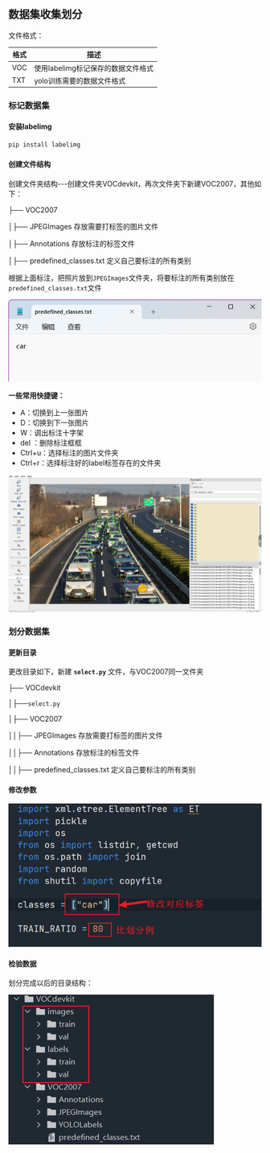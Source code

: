 ## 数据集收集划分

文件格式：

| 格式 | 描述                               |
| ---- | ---------------------------------- |
| VOC  | 使用labelimg标记保存的数据文件格式 |
| TXT  | yolo训练需要的数据文件格式         |

### 标记数据集

#### 安装labelimg

```Python
pip install labelimg
```

#### 创建文件结构

创建文件夹结构---创建文件夹VOCdevkit，再次文件夹下新建VOC2007，其他如下：

├── VOC2007

│├── JPEGImages  存放需要打标签的图片文件

│├── Annotations  存放标注的标签文件

│├── predefined_classes.txt  定义自己要标注的所有类别

根据上面标注，把照片放到`JPEGImages`文件夹，将要标注的所有类别放在`predefined_classes.txt`文件

![2](YOLOv8-2/2.PNG)

**一些常用快捷键：**

- A：切换到上一张图片
- D：切换到下一张图片
- W：调出标注十字架
- del ：删除标注框框
- Ctrl+u：选择标注的图片文件夹
- Ctrl+r：选择标注好的label标签存在的文件夹

![3](YOLOv8-2/3.png)

### 划分数据集

#### 更新目录

更改目录如下，新建 **`select.py`** 文件，与VOC2007同一文件夹

├── VOCdevkit

│├──`select.py`

│├── VOC2007

││├── JPEGImages  存放需要打标签的图片文件

││├── Annotations  存放标注的标签文件

││├── predefined_classes.txt  定义自己要标注的所有类别

#### 修改参数

![4](YOLOv8-2/4.png)

#### 检验数据

划分完成以后的目录结构：

![5](YOLOv8-2/5.png)
